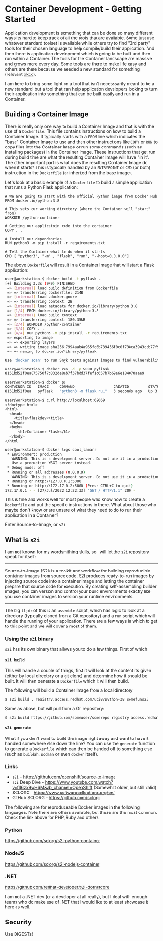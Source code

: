 # Container Development - Getting Started

Application development is something that can be done so many different ways its hard to keep track of all the tools that are available. Some just use whatever standard toolset is available while others try to find "3rd party" tools for their chosen language to help compile/build their application. And then there is application development which is going to be built and then run within a Container. The tools for the Container landscape are massive and grows more every day. Some tools are there to make life easy and others are there because we needed a new standard for something (relevant [xkcd](https://xkcd.com/927/)).

I am here to bring some light on a tool that isn't necesssarily meant to be a new standard, but a tool that can help application developers looking to turn their application into something that can be built easily and run in a Container.

## Building a Container Image

There is really only one way to build a Container Image and that is with the use of a `Dockerfile`. This file contains instructions on how to build a Container Image. It typically starts with a `FROM` line which indicates the "base" Container Image to use and then other instructions like `COPY` or `RUN` to copy files into the Container Image or run some commands (such as installing packages) in the Container Image. These instructions that get run during build time are what the resulting Container Image will have "in it". The other important part is what does the resulting Container Image do when it starts? This is typically handled by an `ENTRYPOINT` or `CMD` (or both) instruction in the `Dockerfile` (or inherited from the base image).

Let's look at a basic example of a `Dockerfile` to build a simple application that runs a Python Flask application:

```docker
# We are going to start with the official Python image from Docker Hub
FROM docker.io/python:3.8

# This sets our working directory (where the Container will "start" from)
WORKDIR /python-container

# Getting our applicatoin code into the container
COPY . .

# Install our dependencies
RUN python3 -m pip install -r requirements.txt

# Tell the Container what to do when it starts
CMD [ "python3", "-m" , "flask", "run", "--host=0.0.0.0"]
```

The above `Dockerfile` will result in a Container Image that will start a Flask application:

```sh
user@workstation-$ docker build -t pyflask .
[+] Building 3.3s (9/9) FINISHED
 => [internal] load build definition from Dockerfile                                                               0.0s
 => => transferring dockerfile: 214B                                                                               0.0s
 => [internal] load .dockerignore                                                                                  0.0s
 => => transferring context: 2B                                                                                    0.0s
 => [internal] load metadata for docker.io/library/python:3.8                                                      0.0s
 => [1/4] FROM docker.io/library/python:3.8                                                                        0.1s
 => [internal] load build context                                                                                  0.0s
 => => transferring context: 180.35kB                                                                              0.0s
 => [2/4] WORKDIR /python-container                                                                                0.0s
 => [3/4] COPY . .                                                                                                 0.0s
 => [4/4] RUN python3 -m pip install -r requirements.txt                                                           2.9s
 => exporting to image                                                                                             0.1s
 => => exporting layers                                                                                            0.1s
 => => writing image sha256:7994aab4a965fc6b739456f0c0f738ca3943ccb77f9ff9ad6dbb67aaf82c2514                       0.0s
 => => naming to docker.io/library/pyflask                                                                         0.0s

Use 'docker scan' to run Snyk tests against images to find vulnerabilities and learn how to fix them

user@workstation-$ docker run -d -p 5000 pyflask
8151bd52f0ea875750f7c832de8ab7f37bdd37fef1d657b7b69e6e184070aae9

user@workstation-$ docker ps
CONTAINER ID   IMAGE     COMMAND                  CREATED         STATUS         PORTS                     NAMES
8151bd52f0ea   pyflask   "python3 -m flask ru…"   3 seconds ago   Up 3 seconds   0.0.0.0:62069->5000/tcp   cool_lamarr

user@workstation-$ curl http://localhost:62069
<!doctype html>
<html>
  <head>
    <title>flaskdev</title>
  </head>
  <body>
      <h1>Container Flask</h1>
  </body>
</html

user@workstation-$ docker logs cool_lamarr
 * Environment: production
   WARNING: This is a development server. Do not use it in a production deployment.
   Use a production WSGI server instead.
 * Debug mode: off
 * Running on all addresses (0.0.0.0)
   WARNING: This is a development server. Do not use it in a production deployment.
 * Running on http://127.0.0.1:5000
 * Running on http://172.17.0.2:5000 (Press CTRL+C to quit)
172.17.0.1 - - [27/Jul/2022 12:22:33] "GET / HTTP/1.1" 200 -
```

This is fine and works well for most people who know how to create a `Dockerfile` and put the specific instructions in there. What about those who maybe don't know or are unsure of what they need to do to run their application in a Container?

Enter Source-to-Image, or `s2i`

## What is `s2i`
I am not known for my wordsmithing skills, so I will let the `s2i` repository speak for itself:

<hr>
Source-to-Image (S2I) is a toolkit and workflow for building reproducible container images from source code. S2I produces ready-to-run images by injecting source code into a container image and letting the container prepare that source code for execution. By creating self-assembling builder images, you can version and control your build environments exactly like you use container images to version your runtime environments.
<hr>

The big `tl;dr` of this is an `assemble` script, which has logic to look at a directory (typically cloned from a Git repository) and a `run` script which will handle the running of your application. There are a few ways in which to get to this point and we will cover a most of them.

### Using the `s2i` binary
`s2i` has its own binary that allows you to do a few things. First of which 

#### `s2i build`
This will handle a couple of things, first it will look at the content its given (either by local directory or a git clone) and determine how it should be built. It will then generate a `Dockerfile` which it will then build.

The following will build a Container Image from a local directory
```sh
$ s2i build . registry.access.redhat.com/ubi8/python-38 somefuns2i
```

Same as above, but will pull from a Git repository:
```sh
$ s2i build https://github.com/someuser/somerepo registry.access.redhat.com/ubi8/python-38 somefuns2i
```

#### `s2i generate`
What if you don't want to build the image right away and want to have it handled somewhere else down the line? You can use the `generate` function to generate a `Dockerfile` which can then be handed off to something else (such as `buildah`, `podman` or even `docker` itself).

### Links
* `s2i` - https://github.com/openshift/source-to-image
* `s2i` Deep Dive - https://www.youtube.com/watch?v=flI6zx9wH6M&ab_channel=OpenShift (Somewhat older, but still valid)
* SCLORG - https://www.softwarecollections.org/en/ 
* GitHub SCLORG - https://github.com/sclorg

The following are for reproduceable Docker images in the following languages. Note there are others available, but these are the most common. Check the link above for PHP, Ruby and others.

### Python
https://github.com/sclorg/s2i-python-container

### NodeJS
https://github.com/sclorg/s2i-nodejs-container

### .NET
https://github.com/redhat-developer/s2i-dotnetcore

I am not a .NET dev (or a developer at all really), but I deal with enough teams who do make use of .NET that I would like to at least showcase it here as well.

## Security

Use DIGESTs!
